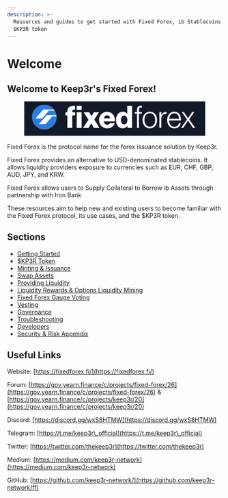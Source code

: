 ```yaml
---
description: >-
  Resources and guides to get started with Fixed Forex, ib Stablecoins and the
  $KP3R token
---
```


# Welcome

## Welcome to Keep3r's Fixed Forex!

<figure><img src=".gitbook/assets/Fixed Forex.PNG" alt=""><figcaption></figcaption></figure>

Fixed Forex is the protocol name for the forex issuance solution by Keep3r.&#x20;

Fixed Forex provides an alternative to USD-denominated stablecoins. It allows liquidity providers exposure to currencies such as EUR, CHF, GBP, AUD, JPY, and KRW.

Fixed Forex allows users to Supply Collateral to Borrow ib Assets through partnership with Iron Bank

These resources aim to help new and existing users to become familiar with the Fixed Forex protocol, its use cases, and the $KP3R token.

## Sections

* [Getting Started](broken-reference)
* [$KP3R Token](broken-reference)
* [Minting & Issuance](broken-reference)
* [Swap Assets](broken-reference)
* [Providing Liquidity](broken-reference)
* [Liquidity Rewards & Options Liquidity Mining](broken-reference)
* [Fixed Forex Gauge Voting](broken-reference)
* [Vesting](broken-reference)
* [Governance](broken-reference)
* [Troubleshooting](https://app.gitbook.com/s/dcazEWFTJX0SB3s4mSJg/\~/changes/4D6cg2JxzOs1u6drHAVq/troubleshooting)
* [Developers](broken-reference)
* [Security & Risk Appendix](https://app.gitbook.com/o/gYdgh8RgGKXRgpdzZ92w/s/dcazEWFTJX0SB3s4mSJg/\~/changes/hOewjqgeoSgzykeFBkOt/security-and-risk-appendix)

## Useful Links

Website: [https://fixedforex.fi/](https://fixedforex.fi/)

Forum: [https://gov.yearn.finance/c/projects/fixed-forex/26](https://gov.yearn.finance/c/projects/fixed-forex/26) & [https://gov.yearn.finance/c/projects/keep3r/20](https://gov.yearn.finance/c/projects/keep3r/20)

Discord: [https://discord.gg/wxS8HTMW](https://discord.gg/wxS8HTMW)

Telegram: [https://t.me/keep3r\_official](https://t.me/keep3r\_official)

Twitter: [https://twitter.com/thekeep3r](https://twitter.com/thekeep3r)

Medium: [https://medium.com/keep3r-network](https://medium.com/keep3r-network)

GitHub: [https://github.com/keep3r-network/](https://github.com/keep3r-network/ff)
